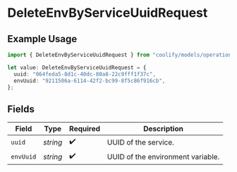 # DeleteEnvByServiceUuidRequest

## Example Usage

```typescript
import { DeleteEnvByServiceUuidRequest } from "coolify/models/operations";

let value: DeleteEnvByServiceUuidRequest = {
  uuid: "064feda5-8d1c-40dc-80a8-22c9fff1f37c",
  envUuid: "9211506a-6114-42f2-bc99-8f5c86f916cb",
};
```

## Fields

| Field                             | Type                              | Required                          | Description                       |
| --------------------------------- | --------------------------------- | --------------------------------- | --------------------------------- |
| `uuid`                            | *string*                          | :heavy_check_mark:                | UUID of the service.              |
| `envUuid`                         | *string*                          | :heavy_check_mark:                | UUID of the environment variable. |